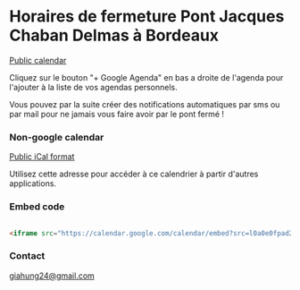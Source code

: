 # Horaires de fermeture Pont Jacques Chaban Delmas à Bordeaux

[Public calendar](https://calendar.google.com/calendar/embed?src=l0a0e0fpad2g935k1dco82a1u4%40group.calendar.google.com&ctz=Europe%2FParis)

Cliquez sur le bouton "+ Google Agenda" en bas a droite de l'agenda pour l'ajouter à la liste de vos agendas personnels.

Vous pouvez par la suite créer des notifications automatiques par sms ou par mail pour ne jamais vous faire avoir par le pont fermé !

### Non-google calendar

[Public iCal format](https://calendar.google.com/calendar/ical/l0a0e0fpad2g935k1dco82a1u4%40group.calendar.google.com/public/basic.ics)

Utilisez cette adresse pour accéder à ce calendrier à partir d'autres applications.

### Embed code

```html

<iframe src="https://calendar.google.com/calendar/embed?src=l0a0e0fpad2g935k1dco82a1u4%40group.calendar.google.com&ctz=Europe%2FParis" style="border: 0" width="800" height="600" frameborder="0" scrolling="no"></iframe>
```

### Contact
[giahung24@gmail.com](mailto:giahung24@gmail.com?subject=[GitHub]%20Pont%20Chaban)
